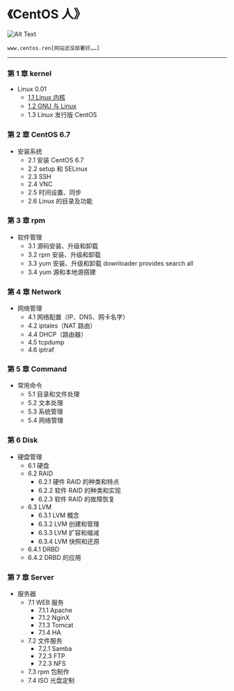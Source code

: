 
# 《CentOS 人》 #

![Alt Text](https://www.centos.org/images/logo_small.png "CentOS")

 ``` 
 www.centos.ren[网站还没部署好……]
 ```
-----------------------------------

### 第 1 章 kernel ###

*  Linux 0.01
   * [1.1 Linux 内核](https://github.com/centos-ren/centos/blob/master/1/1.1%20Linux%20%E5%86%85%E6%A0%B8.pdf)
   * [1.2 GNU 与 Linux](https://github.com/centos-ren/centos/blob/master/1/1.2%20GNU%E4%B8%8ELinux.pdf)
   * 1.3 Linux 发行版 CentOS

### 第 2 章 CentOS 6.7 ###

* 安装系统
  * 2.1 安装 CentOS 6.7
  * 2.2 setup 和 SELinux
  * 2.3 SSH
  * 2.4 VNC
  * 2.5 时间设置、同步
  * 2.6 Linux 的目录及功能

### 第 3 章 rpm ###

* 软件管理
  * 3.1 源码安装、升级和卸载
  * 3.2 rpm 安装、升级和卸载
  * 3.3 yum 安装、升级和卸载 downloader provides search all
  * 3.4 yum 源和本地源搭建

### 第 4 章 Network ###

* 网络管理
  * 4.1 网络配置（IP、DNS、网卡名字）
  * 4.2 iptales（NAT 路由）
  * 4.4 DHCP（路由器）
  * 4.5 tcpdump
  * 4.6 iptraf

### 第 5 章 Command ###

* 常用命令
  * 5.1 目录和文件处理
  * 5.2 文本处理
  * 5.3 系统管理
  * 5.4 网络管理

### 第 6 Disk ###

* 硬盘管理
  * 6.1 硬盘
  * 6.2 RAID
    * 6.2.1 硬件 RAID 的种类和特点
    * 6.2.2 软件 RAID 的种类和实现
    * 6.2.3 软件 RAID 的故障恢复
  * 6.3 LVM
    * 6.3.1 LVM 概念
    * 6.3.2 LVM 创建和管理
    * 6.3.3 LVM 扩容和缩减
    * 6.3.4 LVM 快照和还原
  * 6.4.1 DRBD
  * 6.4.2 DRBD 的应用

### 第 7 章 Server ###

* 服务器
  * 7.1 WEB 服务
     * 7.1.1 Apache
     * 7.1.2 NginX
     * 7.1.3 Tomcat
     * 7.1.4 HA
  * 7.2 文件服务
     * 7.2.1 Samba
     * 7.2.3 FTP
     * 7.2.3 NFS
  * 7.3 rpm 包制作
  * 7.4 ISO 光盘定制















